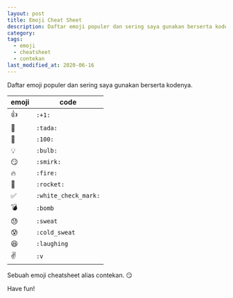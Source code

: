 ```yaml
---
layout: post
title: Emoji Cheat Sheet
description: Daftar emoji populer dan sering saya gunakan berserta kodenya.
category:
tags:
  - emoji
  - cheatsheet
  - contekan
last_modified_at: 2020-06-16
---
```

Daftar emoji populer dan sering saya gunakan berserta kodenya.

| emoji              | code                 |
|--------------------|----------------------|
| :+1:               | `:+1:`               |
| :tada:             | `:tada:`             |
| :100:              | `:100:`              |
| :bulb:             | `:bulb:`             |
| :smirk:            | `:smirk:`            |
| :fire:             | `:fire:`             |
| :rocket:           | `:rocket:`           |
| :white_check_mark: | `:white_check_mark:` |
| :bomb:             | `:bomb`              |
| :sweat:            | `:sweat`             |
| :cold_sweat:       | `:cold_sweat`        |
| :laughing:         | `:laughing`          |
| :v:                | `:v`                 |


Sebuah emoji cheatsheet alias contekan. :smirk:

Have fun!
